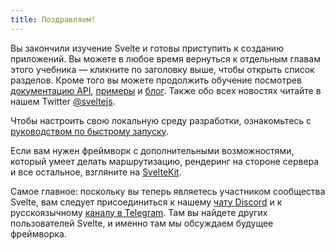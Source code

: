 ```yaml
---
title: Поздравляем!
---
```


Вы закончили изучение Svelte и готовы приступить к созданию приложений. Вы можете в любое время вернуться к отдельным главам этого учебника —  кликните по заголовку выше, чтобы открыть список разделов. Кроме того вы можете продолжить обучение посмотрев [документацию API](/docs), [примеры](/examples) и [блог](/blog). Также  обо всех новостях читайте в нашем Twitter [@sveltejs](https://twitter.com/sveltejs).

Чтобы настроить свою локальную среду разработки, ознакомьтесь с [руководством по быстрому запуску](/blog/the-easiest-way-to-get-started).

Если вам нужен фреймворк с дополнительными возможностями, который умеет делать маршрутизацию, рендеринг на стороне сервера и все остальное, взгляните на [SvelteKit](https://ru.kit.svelte.dev).

Самое главное: поскольку вы теперь являетесь участником сообщества Svelte, вам следует присоединиться к нашему [чату Discord](https://svelte.dev/chat) и к русскоязычному [каналу в Telegram](https://t.me/sveltejs). Там вы найдете других пользователей Svelte, и именно там мы обсуждаем будущее фреймворка.